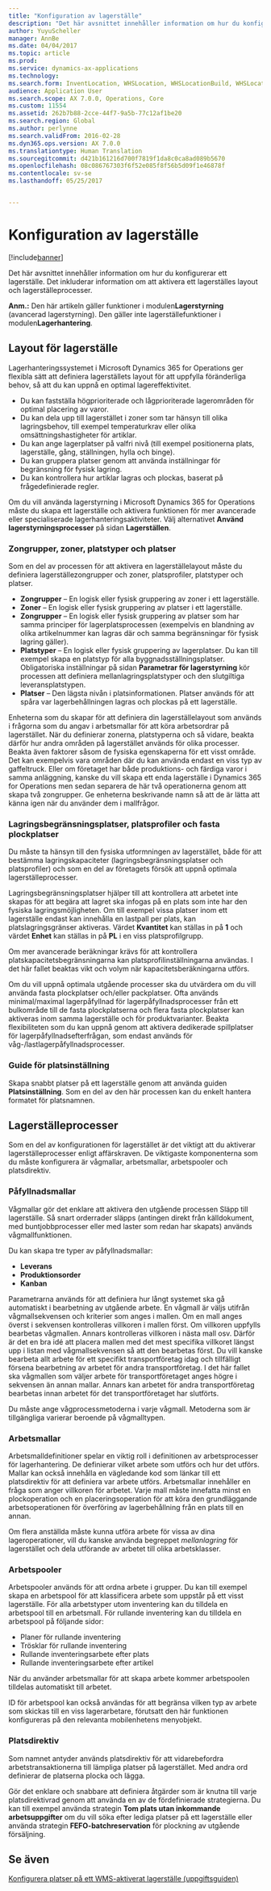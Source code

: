 ```yaml
---
title: "Konfiguration av lagerställe"
description: "Det här avsnittet innehåller information om hur du konfigurerar ett lagerställe. Det inkluderar information om att aktivera ett lagerställes layout och lagerställeprocesser."
author: YuyuScheller
manager: AnnBe
ms.date: 04/04/2017
ms.topic: article
ms.prod: 
ms.service: dynamics-ax-applications
ms.technology: 
ms.search.form: InventLocation, WHSLocation, WHSLocationBuild, WHSLocationProfile, WHSLocationType, WHSLocDirTable, WHSParameters, WHSWaveTemplateTable, WHSWorkPool, WHSWorkTemplateTable, WHSZone, WHSZoneGroup
audience: Application User
ms.search.scope: AX 7.0.0, Operations, Core
ms.custom: 11554
ms.assetid: 262b7b88-2cce-44f7-9a5b-77c12af1be20
ms.search.region: Global
ms.author: perlynne
ms.search.validFrom: 2016-02-28
ms.dyn365.ops.version: AX 7.0.0
ms.translationtype: Human Translation
ms.sourcegitcommit: d421b161216d700f7819f1da8c0ca8ad089b5670
ms.openlocfilehash: 08c086767303f6f52e085f8f56b5d09f1e46878f
ms.contentlocale: sv-se
ms.lasthandoff: 05/25/2017


---
```


# <a name="warehouse-configuration"></a>Konfiguration av lagerställe

[!include[banner](../includes/banner.md)]


Det här avsnittet innehåller information om hur du konfigurerar ett lagerställe. Det inkluderar information om att aktivera ett lagerställes layout och lagerställeprocesser.

**Anm.:** Den här artikeln gäller funktioner i modulen**Lagerstyrning** (avancerad lagerstyrning). Den gäller inte lagerställefunktioner i modulen**Lagerhantering**.

## <a name="warehouse-layout"></a>Layout för lagerställe
Lagerhanteringssystemet i Microsoft Dynamics 365 for Operations ger flexibla sätt att definiera lagerställets layout för att uppfylla föränderliga behov, så att du kan uppnå en optimal lagereffektivitet.

-   Du kan fastställa högprioriterade och lågprioriterade lagerområden för optimal placering av varor.
-   Du kan dela upp till lagerstället i zoner som tar hänsyn till olika lagringsbehov, till exempel temperaturkrav eller olika omsättningshastigheter för artiklar.
-   Du kan ange lagerplatser på valfri nivå (till exempel positionerna plats, lagerställe, gång, ställningen, hylla och binge).
-   Du kan gruppera platser genom att använda inställningar för begränsning för fysisk lagring.
-   Du kan kontrollera hur artiklar lagras och plockas, baserat på frågedefinierade regler.

Om du vill använda lagerstyrning i Microsoft Dynamics 365 for Operations måste du skapa ett lagerställe och aktivera funktionen för mer avancerade eller specialiserade lagerhanteringsaktiviteter. Välj alternativet **Använd lagerstyrningsprocesser** på sidan **Lagerställen**.

### <a name="zone-groups-zones-location-types-and-locations"></a>Zongrupper, zoner, platstyper och platser

Som en del av processen för att aktivera en lagerställelayout måste du definiera lagerställezongrupper och zoner, platsprofiler, platstyper och platser.

-   **Zongrupper** – En logisk eller fysisk gruppering av zoner i ett lagerställe.
-   **Zoner** – En logisk eller fysisk gruppering av platser i ett lagerställe.
-   **Zongrupper** – En logisk eller fysisk gruppering av platser som har samma principer för lagerplatsprocessen (exempelvis en blandning av olika artikelnummer kan lagras där och samma begränsningar för fysisk lagring gäller).
-   **Platstyper** – En logisk eller fysisk gruppering av lagerplatser. Du kan till exempel skapa en platstyp för alla byggnadsställningsplatser. Obligatoriska inställningar på sidan **Parametrar för lagerstyrning** kör processen att definiera mellanlagringsplatstyper och den slutgiltiga leveransplatstypen.
-   **Platser** – Den lägsta nivån i platsinformationen. Platser används för att spåra var lagerbehållningen lagras och plockas på ett lagerställe.

Enheterna som du skapar för att definiera din lagerställelayout som används i frågorna som du angav i arbetsmallar för att köra arbetsordrar på lagerstället. När du definierar zonerna, platstyperna och så vidare, beakta därför hur andra områden på lagerstället används för olika processer. Beakta även faktorer såsom de fysiska egenskaperna för ett visst område. Det kan exempelvis vara områden där du kan använda endast en viss typ av gaffeltruck. Eller om företaget har både produktions- och färdiga varor i samma anläggning, kanske du vill skapa ett enda lagerställe i Dynamics 365 for Operations men sedan separera de här två operationerna genom att skapa två zongrupper. Ge enheterna beskrivande namn så att de är lätta att känna igen när du använder dem i mallfrågor.

### <a name="location-stocking-limits-location-profiles-and-fixed-picking-locations"></a>Lagringsbegränsningsplatser, platsprofiler och fasta plockplatser

Du måste ta hänsyn till den fysiska utformningen av lagerstället, både för att bestämma lagringskapaciteter (lagringsbegränsningsplatser och platsprofiler) och som en del av företagets försök att uppnå optimala lagerställeprocesser. 

Lagringsbegränsningsplatser hjälper till att kontrollera att arbetet inte skapas för att begära att lagret ska infogas på en plats som inte har den fysiska lagringsmöjligheten. Om till exempel vissa platser inom ett lagerställe endast kan innehålla en lastpall per plats, kan platslagringsgränser aktiveras. Värdet **Kvantitet** kan ställas in på **1** och värdet **Enhet** kan ställas in på **PL** i en viss platsprofilgrupp. 

Om mer avancerade beräkningar krävs för att kontrollera platskapacitetsbegränsningarna kan platsprofilinställningarna användas. I det här fallet beaktas vikt och volym när kapacitetsberäkningarna utförs. 

Om du vill uppnå optimala utgående processer ska du utvärdera om du vill använda fasta plockplatser och/eller packplatser. Ofta används minimal/maximal lagerpåfyllnad för lagerpåfyllnadsprocesser från ett bulkområde till de fasta plockplatserna och flera fasta plockplatser kan aktiveras inom samma lagerställe och för produktvarianter. Beakta flexibiliteten som du kan uppnå genom att aktivera dedikerade spillplatser för lagerpåfyllnadsefterfrågan, som endast används för våg-/lastlagerpåfyllnadsprocesser.

### <a name="location-setup-wizard"></a>Guide för platsinställning

Skapa snabbt platser på ett lagerställe genom att använda guiden **Platsinställning**. Som en del av den här processen kan du enkelt hantera formatet för platsnamnen.

## <a name="warehouse-processes"></a>Lagerställeprocesser
Som en del av konfigurationen för lagerstället är det viktigt att du aktiverar lagerställeprocesser enligt affärskraven. De viktigaste komponenterna som du måste konfigurera är vågmallar, arbetsmallar, arbetspooler och platsdirektiv.

### <a name="wave-templates"></a>Påfyllnadsmallar

Vågmallar gör det enklare att aktivera den utgående processen Släpp till lagerställe. Så snart orderrader släpps (antingen direkt från källdokument, med buntjobbprocesser eller med laster som redan har skapats) används vågmallfunktionen. 

Du kan skapa tre typer av påfyllnadsmallar: 
-   **Leverans**
-   **Produktionsorder**
-   **Kanban** 

Parametrarna används för att definiera hur långt systemet ska gå automatiskt i bearbetning av utgående arbete. En vågmall är väljs utifrån vågmallsekvensen och kriterier som anges i mallen. Om en mall anges överst i sekvensen kontrolleras villkoren i mallen först. Om villkoren uppfylls bearbetas vågmallen. Annars kontrolleras villkoren i nästa mall osv. Därför är det en bra idé att placera mallen med det mest specifika villkoret längst upp i listan med vågmallsekvensen så att den bearbetas först. Du vill kanske bearbeta allt arbete för ett specifikt transportföretag idag och tillfälligt försena bearbetning av arbetet för andra transportföretag. I det här fallet ska vågmallen som väljer arbete för transportföretaget anges högre i sekvensen än annan mallar. Annars kan arbetet för andra transportföretag bearbetas innan arbetet för det transportföretaget har slutförts. 

Du måste ange vågprocessmetoderna i varje vågmall. Metoderna som är tillgängliga varierar beroende på vågmalltypen.

### <a name="work-templates"></a>Arbetsmallar

Arbetsmalldefinitioner spelar en viktig roll i definitionen av arbetsprocesser för lagerhantering. De definierar vilket arbete som utförs och hur det utförs. Mallar kan också innehålla en vägledande kod som länkar till ett platsdirektiv för att definiera var arbete utförs. Arbetsmallar innehåller en fråga som anger villkoren för arbetet. Varje mall måste innefatta minst en plockoperation och en placeringsoperation för att köra den grundläggande arbetsoperationen för överföring av lagerbehållning från en plats till en annan. 

Om flera anställda måste kunna utföra arbete för vissa av dina lageroperationer, vill du kanske använda begreppet *mellanlagring* för lagerstället och dela utförande av arbetet till olika arbetsklasser.

### <a name="work-pools"></a>Arbetspooler

Arbetspooler används för att ordna arbete i grupper. Du kan till exempel skapa en arbetspool för att klassificera arbete som uppstår på ett visst lagerställe. För alla arbetstyper utom inventering kan du tilldela en arbetspool till en arbetsmall. För rullande inventering kan du tilldela en arbetspool på följande sidor:

-   Planer för rullande inventering
-   Trösklar för rullande inventering
-   Rullande inventeringsarbete efter plats
-   Rullande inventeringsarbete efter artikel

När du använder arbetsmallar för att skapa arbete kommer arbetspoolen tilldelas automatiskt till arbetet. 

ID för arbetspool kan också användas för att begränsa vilken typ av arbete som skickas till en viss lagerarbetare, förutsatt den här funktionen konfigureras på den relevanta mobilenhetens menyobjekt.

### <a name="location-directives"></a>Platsdirektiv

Som namnet antyder används platsdirektiv för att vidarebefordra arbetstransaktionerna till lämpliga platser på lagerstället. Med andra ord definierar de platserna plocka och lägga. 

Gör det enklare och snabbare att definiera åtgärder som är knutna till varje platsdirektivrad genom att använda en av de fördefinierade strategierna. Du kan till exempel använda strategin **Tom plats utan inkommande arbetsuppgifter** om du vill söka efter lediga platser på ett lagerställe eller använda strategin **FEFO-batchreservation** för plockning av utgående försäljning.

<a name="see-also"></a>Se även
--------

[Konfigurera platser på ett WMS-aktiverat lagerställe (uppgiftsguiden)](https://ax.help.dynamics.com/en/wiki/configure-locations-in-a-wms-enabled-warehouse/)




